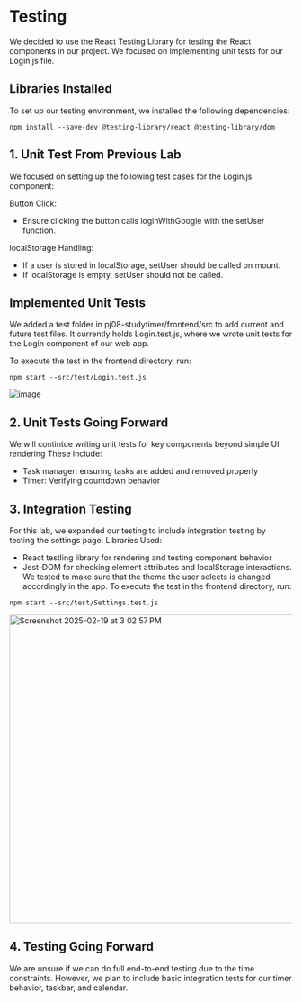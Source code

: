 # Testing
We decided to use the React Testing Library for testing the React components in our project. We focused on implementing unit tests for our Login.js file.

## Libraries Installed

To set up our testing environment, we installed the following dependencies:
```
npm install --save-dev @testing-library/react @testing-library/dom
```
## 1. Unit Test From Previous Lab
We focused on setting up the following test cases for the Login.js component:

Button Click: 
- Ensure clicking the button calls loginWithGoogle with the setUser function.
  
localStorage Handling:
- If a user is stored in localStorage, setUser should be called on mount.
- If localStorage is empty, setUser should not be called.

## Implemented Unit Tests
We added a test folder in pj08-studytimer/frontend/src to add current and future test files. It currently holds Login.test.js, where we wrote unit tests for the Login component of our web app.

To execute the test in the frontend directory, run:
```
npm start --src/test/Login.test.js
```
![image](https://github.com/user-attachments/assets/2644e0d5-5673-4916-b7af-316adaa13b16)

## 2. Unit Tests Going Forward
We will contintue writing unit tests for key components beyond simple UI rendering
These include:
- Task manager: ensuring tasks are added and removed properly
- Timer: Verifying countdown behavior
## 3. Integration Testing
For this lab, we expanded our testing to include integration testing by testing the settings page.
Libraries Used:
- React testling library for rendering and testing component behavior
- Jest-DOM for checking element attributes and localStorage interactions.
We tested to make sure that the theme the user selects is changed accordingly in the app.
To execute the test in the frontend directory, run:
```
npm start --src/test/Settings.test.js
```
<img width="549" alt="Screenshot 2025-02-19 at 3 02 57 PM" src="https://github.com/user-attachments/assets/1fc9c30b-8c20-4ae7-853c-0a57fc1fa202" />


## 4. Testing Going Forward
We are unsure if we can do full end-to-end testing due to the time constraints. However, we plan to include basic integration tests for our timer behavior, taskbar, and calendar.
 
